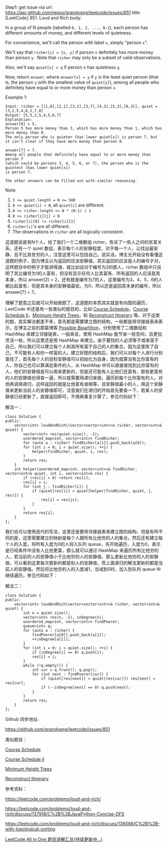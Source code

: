 Step1: get issue via url: https://api.github.com/repos/grandyang/leetcode/issues/851 
 title:[LeetCode] 851. Loud and Rich 
 body:  
   
  
In a group of N people (labelled `0, 1, 2, ..., N-1`), each person has different amounts of money, and different levels of quietness.

For convenience, we'll call the person with label `x`, simply "person `x`".

We'll say that `richer[i] = [x, y]` if person `x` definitely has more money than person `y`.  Note that `richer` may only be a subset of valid observations.

Also, we'll say `quiet[x] = q` if person x has quietness `q`.

Now, return `answer`, where `answer[x] = y` if `y` is the least quiet person (that is, the person `y` with the smallest value of `quiet[y]`), among all people who definitely have equal to or more money than person `x`.

Example 1:
    
    
    Input: richer = [[1,0],[2,1],[3,1],[3,7],[4,3],[5,3],[6,3]], quiet = [3,2,5,4,6,1,7,0]
    Output: [5,5,2,5,4,5,6,7]
    Explanation:
    answer[0] = 5.
    Person 5 has more money than 3, which has more money than 1, which has more money than 0.
    The only person who is quieter (has lower quiet[x]) is person 7, but
    it isn't clear if they have more money than person 0.
    
    answer[7] = 7.
    Among all people that definitely have equal to or more money than person 7
    (which could be persons 3, 4, 5, 6, or 7), the person who is the quietest (has lower quiet[x])
    is person 7.
    
    The other answers can be filled out with similar reasoning.

Note:

  1. `1 <= quiet.length = N <= 500`
  2. `0 <= quiet[i] < N`, all `quiet[i]` are different.
  3. `0 <= richer.length <= N * (N-1) / 2`
  4. `0 <= richer[i][j] < N`
  5. `richer[i][0] != richer[i][1]`
  6. `richer[i]`'s are all different.
  7. The observations in `richer` are all logically consistent.



  
  
这道题说是有N个人，给了我们一个二维数组 richer，告诉了一些人之间的贫富关系，还有一个 quiet 数组，表示每个人的安静程度，对于每一个人，让找出最安静，且不比其贫穷的人，注意这里可以包括自己。说实话，博主光开始没有看懂这道题的例子，因为博主以为返回的应该安静值，其实返回的应该是人的编号才对，这样题目中的例子才能讲得通，就比如说对于编号为2的那人，richer 数组中只说明了其比编号为1的人富有，但没有显示任何人比其富有，所有返回的人应该是其本身，所以 answer[2] = 2，还有就是编号为7的人，这里编号为3，4，5，6的人都比起富有，但是其本身的安静值最低，为0，所以还是返回其本身的编号，所以answer[7] = 7。

理解了题意之后就可以开始做题了，这道题的本质其实就是有向图的遍历，LeetCode 中还是有一些类似的题目的，比如 [Course Schedule](https://www.cnblogs.com/grandyang/p/4484571.html)，[Course Schedule II](https://www.cnblogs.com/grandyang/p/4504793.html)，[Minimum Height Trees](https://www.cnblogs.com/grandyang/p/5000291.html)，和 [Reconstruct Itinerary](https://www.cnblogs.com/grandyang/p/5183210.html) 等。对于这类的题，其实解法都差不多，首先都是需要建立图的结构，一般都是用邻接链表来表示，在博主之前的那篇博客 [Possible Bipartition](https://www.cnblogs.com/grandyang/p/10317141.html)，分别使用了二维数组和 HashMap 来建立邻接链表，一般来说，使用 HashMap 能节省一些空间，且更加灵活一些，所以这里还是用 HashMap 来建立。由于要找的人必须等于或者富于自己，所以我们可以建立每个人和其所有富于自己的人的集合，因为这里除了自己，不可能有人和你一样富的人。建立好图的结构后，我们可以对每个人进行分别查找了，首先每个人的目标安静值可以初始化为自身，因为就算没有比你富有的人，你自己也可以算满足条件的人，从 HashMap 中可以直接查找到比你富有的人，他们的安静值是可以用来更新的，但是还可能有人比他们还富有，那些更富有的人的安静值也得查一遍，所以就需要用递归来做，遍历到每个比你富有的人，对他再调用递归，这样返回的就是比他富有或相等，且安静值最小的人，用这个安静值来更新当前人的安静值即可，注意我们在递归的开始首先要查一下，若某人的安静值已经更新了，直接返回即可，不用再重复计算了，参见代码如下：

  


解法一：
    
    
    class Solution {
    public:
        vector<int> loudAndRich\(vector<vector<int>>& richer, vector<int>& quiet) {
            vector<int> res(quiet.size(), -1);
            unordered_map<int, vector<int>> findRicher;
            for (auto a : richer) findRicher[a[1]].push_back(a[0]);
            for (int i = 0; i < quiet.size(); ++i) {
                helper(findRicher, quiet, i, res);
            }
            return res;
        }
        int helper(unordered_map<int, vector<int>>& findRicher, vector<int>& quiet, int i, vector<int>& res) {
            if (res[i] > 0) return res[i];
            res[i] = i;
            for (int j : findRicher[i]) {
                if (quiet[res[i]] > quiet[helper(findRicher, quiet, j, res)]) {
                    res[i] = res[js];
                }
            }
            return res[i];
        }
    };

  


我们也可以使用迭代的写法，这里还是要用邻接链表来建立图的结构，但是有所不同的是，这里需要建立的映射是每个人跟所有比他穷的人的集合。然后还有建立每个人的入度，将所有入度为0的人将入队列 queue，先开始遍历，入度为0，表示是已经条件中没有人比他更富，那么就可以通过 HashMap 来遍历所有比他穷的人，若当前的人的安静值小于比他穷的人的安静值，那么更新比他穷的人的安静值，可以看到这里每次更新的都是别人的安静值，而上面递归的解法更新的都是当前人的安静值。然后将比他穷的人的入度减1，当减到0时，加入到队列 queue 中继续遍历，参见代码如下：

  


解法二：
    
    
    class Solution {
    public:
        vector<int> loudAndRich(vector<vector<int>>& richer, vector<int>& quiet) {
            int n = quiet.size();
            vector<int> res(n, -1), inDegree(n);
            unordered_map<int, vector<int>> findPoorer;
            queue<int> q;
            for (auto a : richer) {
                findPoorer[a[0]].push_back(a[1]);
                ++inDegree[a[1]];
            }
            for (int i = 0; i < quiet.size(); ++i) {
                if (inDegree[i] == 0) q.push(i);
                res[i] = i;
            }
            while (!q.empty()) {
                int cur = q.front(); q.pop();
                for (int next : findPoorer[cur]) {
                    if (quiet[res[next]] > quiet[res[cur]]) res[next] = res[cur];
                    if (--inDegree[next] == 0) q.push(next);
                }
            }
            return res;
        }
    };

  
  
Github 同步地址:

<https://github.com/grandyang/leetcode/issues/851>

  
  
类似题目：

[Course Schedule](https://www.cnblogs.com/grandyang/p/4484571.html)

[Course Schedule II](https://www.cnblogs.com/grandyang/p/4504793.html)

[Minimum Height Trees](https://www.cnblogs.com/grandyang/p/5000291.html)

[Reconstruct Itinerary](http://www.cnblogs.com/grandyang/p/5183210.html)

  
  
参考资料：

<https://leetcode.com/problems/loud-and-rich/>

<https://leetcode.com/problems/loud-and-rich/discuss/137918/C%2B%2BJavaPython-Concise-DFS>

<https://leetcode.com/problems/loud-and-rich/discuss/138088/C%2B%2B-with-topological-sorting>

  


[LeetCode All in One 题目讲解汇总(持续更新中...)](https://www.cnblogs.com/grandyang/p/4606334.html)
